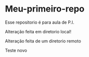 # Meu-primeiro-repo
Esse repositorio é para aula de P.I.

Alteração feita em diretorio local!

Alteração feita de um diretorio remoto

Teste novo
